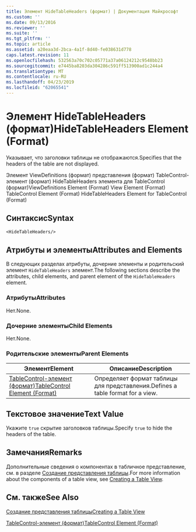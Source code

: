 ```yaml
---
title: Элемент HideTableHeaders (формат) | Документация Майкрософт
ms.custom: ''
ms.date: 09/13/2016
ms.reviewer: ''
ms.suite: ''
ms.tgt_pltfrm: ''
ms.topic: article
ms.assetid: a20eaa3d-2bca-4a1f-8d40-fe038631d778
caps.latest.revision: 11
ms.openlocfilehash: 532563a70c702c05771a37a06124212c9548bb23
ms.sourcegitcommit: e7445ba8203da304286c591ff513900ad1c244a4
ms.translationtype: MT
ms.contentlocale: ru-RU
ms.lasthandoff: 04/23/2019
ms.locfileid: "62065541"
---
```

# <a name="hidetableheaders-element-format"></a><span data-ttu-id="27fc2-102">Элемент HideTableHeaders (формат)</span><span class="sxs-lookup"><span data-stu-id="27fc2-102">HideTableHeaders Element (Format)</span></span>

<span data-ttu-id="27fc2-103">Указывает, что заголовки таблицы не отображаются.</span><span class="sxs-lookup"><span data-stu-id="27fc2-103">Specifies that the headers of the table are not displayed.</span></span>

<span data-ttu-id="27fc2-104">Элемент ViewDefinitions (формат) представления (формат) TableControl-элемент (формат) HideTableHeaders элемента для TableControl (формат)</span><span class="sxs-lookup"><span data-stu-id="27fc2-104">ViewDefinitions Element (Format) View Element (Format) TableControl Element (Format) HideTableHeaders Element for TableControl (Format)</span></span>

## <a name="syntax"></a><span data-ttu-id="27fc2-105">Синтаксис</span><span class="sxs-lookup"><span data-stu-id="27fc2-105">Syntax</span></span>

```vb
<HideTableHeaders/>
```

## <a name="attributes-and-elements"></a><span data-ttu-id="27fc2-106">Атрибуты и элементы</span><span class="sxs-lookup"><span data-stu-id="27fc2-106">Attributes and Elements</span></span>

<span data-ttu-id="27fc2-107">В следующих разделах атрибуты, дочерние элементы и родительский элемент `HideTableHeaders` элемент.</span><span class="sxs-lookup"><span data-stu-id="27fc2-107">The following sections describe the attributes, child elements, and parent element of the `HideTableHeaders` element.</span></span>

### <a name="attributes"></a><span data-ttu-id="27fc2-108">Атрибуты</span><span class="sxs-lookup"><span data-stu-id="27fc2-108">Attributes</span></span>

<span data-ttu-id="27fc2-109">Нет.</span><span class="sxs-lookup"><span data-stu-id="27fc2-109">None.</span></span>

### <a name="child-elements"></a><span data-ttu-id="27fc2-110">Дочерние элементы</span><span class="sxs-lookup"><span data-stu-id="27fc2-110">Child Elements</span></span>

<span data-ttu-id="27fc2-111">Нет.</span><span class="sxs-lookup"><span data-stu-id="27fc2-111">None.</span></span>

### <a name="parent-elements"></a><span data-ttu-id="27fc2-112">Родительские элементы</span><span class="sxs-lookup"><span data-stu-id="27fc2-112">Parent Elements</span></span>

|<span data-ttu-id="27fc2-113">Элемент</span><span class="sxs-lookup"><span data-stu-id="27fc2-113">Element</span></span>|<span data-ttu-id="27fc2-114">Описание</span><span class="sxs-lookup"><span data-stu-id="27fc2-114">Description</span></span>|
|-------------|-----------------|
|[<span data-ttu-id="27fc2-115">TableControl-элемент (формат)</span><span class="sxs-lookup"><span data-stu-id="27fc2-115">TableControl Element (Format)</span></span>](./tablecontrol-element-format.md)|<span data-ttu-id="27fc2-116">Определяет формат таблицы для представления.</span><span class="sxs-lookup"><span data-stu-id="27fc2-116">Defines a table format for a view.</span></span>|

## <a name="text-value"></a><span data-ttu-id="27fc2-117">Текстовое значение</span><span class="sxs-lookup"><span data-stu-id="27fc2-117">Text Value</span></span>

<span data-ttu-id="27fc2-118">Укажите `true` скрытие заголовков таблицы.</span><span class="sxs-lookup"><span data-stu-id="27fc2-118">Specify `true` to hide the headers of the table.</span></span>

## <a name="remarks"></a><span data-ttu-id="27fc2-119">Замечания</span><span class="sxs-lookup"><span data-stu-id="27fc2-119">Remarks</span></span>

<span data-ttu-id="27fc2-120">Дополнительные сведения о компонентах в табличное представление, см. в разделе [Создание представления таблицы](./creating-a-table-view.md).</span><span class="sxs-lookup"><span data-stu-id="27fc2-120">For more information about the components of a table view, see [Creating a Table View](./creating-a-table-view.md).</span></span>

## <a name="see-also"></a><span data-ttu-id="27fc2-121">См. также</span><span class="sxs-lookup"><span data-stu-id="27fc2-121">See Also</span></span>

[<span data-ttu-id="27fc2-122">Создание представления таблицы</span><span class="sxs-lookup"><span data-stu-id="27fc2-122">Creating a Table View</span></span>](./creating-a-table-view.md)

[<span data-ttu-id="27fc2-123">TableControl-элемент (формат)</span><span class="sxs-lookup"><span data-stu-id="27fc2-123">TableControl Element (Format)</span></span>](./tablecontrol-element-format.md)
